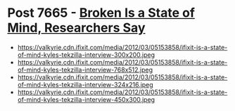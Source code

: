# Post 7665 - [Broken Is a State of Mind, Researchers Say](https://www.ifixit.com/News/7665/broken-is-a-state-of-mind-researchers-say)

- https://valkyrie.cdn.ifixit.com/media/2012/03/05153858/ifixit-is-a-state-of-mind-kyles-tekzilla-interview-300x200.jpeg
- https://valkyrie.cdn.ifixit.com/media/2012/03/05153858/ifixit-is-a-state-of-mind-kyles-tekzilla-interview-768x512.jpeg
- https://valkyrie.cdn.ifixit.com/media/2012/03/05153858/ifixit-is-a-state-of-mind-kyles-tekzilla-interview-324x216.jpeg
- https://valkyrie.cdn.ifixit.com/media/2012/03/05153858/ifixit-is-a-state-of-mind-kyles-tekzilla-interview-450x300.jpeg
